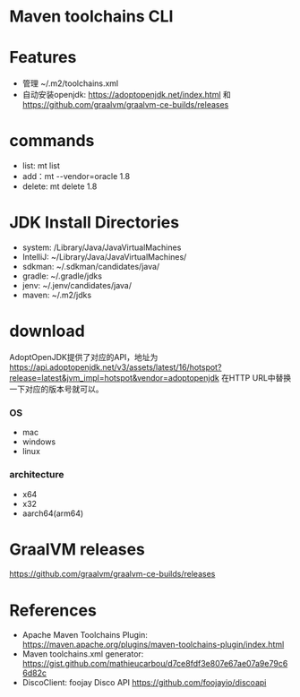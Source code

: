 Maven toolchains CLI
====================


# Features

* 管理 ~/.m2/toolchains.xml
* 自动安装openjdk:  https://adoptopenjdk.net/index.html   和  https://github.com/graalvm/graalvm-ce-builds/releases

# commands

* list: mt list
* add：mt --vendor=oracle 1.8
* delete: mt delete 1.8

# JDK Install Directories

* system: /Library/Java/JavaVirtualMachines
* IntelliJ: ~/Library/Java/JavaVirtualMachines/
* sdkman: ~/.sdkman/candidates/java/
* gradle: ~/.gradle/jdks
* jenv: ~/.jenv/candidates/java/
* maven: ~/.m2/jdks

# download

AdoptOpenJDK提供了对应的API，地址为  https://api.adoptopenjdk.net/v3/assets/latest/16/hotspot?release=latest&jvm_impl=hotspot&vendor=adoptopenjdk
在HTTP URL中替换一下对应的版本号就可以。

### OS

* mac
* windows
* linux

### architecture

* x64
* x32
* aarch64(arm64)

# GraalVM releases

https://github.com/graalvm/graalvm-ce-builds/releases

# References

* Apache Maven Toolchains Plugin: https://maven.apache.org/plugins/maven-toolchains-plugin/index.html
* Maven toolchains.xml generator: https://gist.github.com/mathieucarbou/d7ce8fdf3e807e67ae07a9e79c66d82c
* DiscoClient: foojay Disco API https://github.com/foojayio/discoapi
